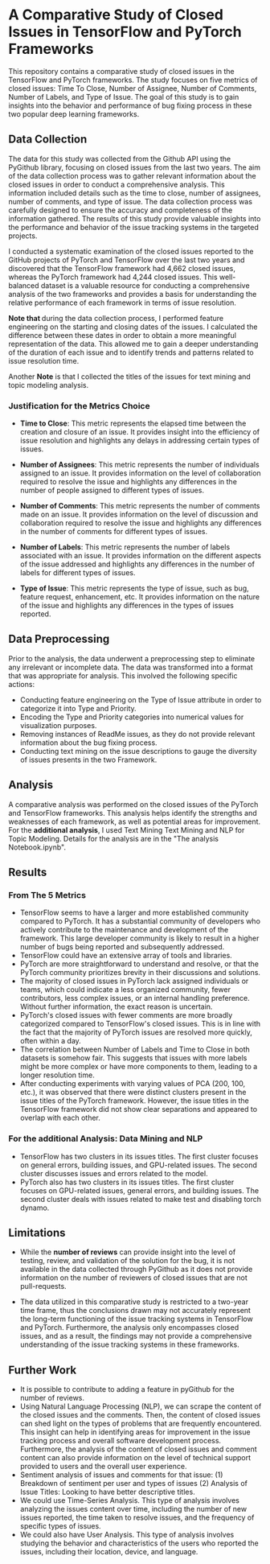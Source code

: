 # A Comparative Study of Closed Issues in TensorFlow and PyTorch Frameworks

This repository contains a comparative study of closed issues in the TensorFlow and PyTorch frameworks. The study focuses on five metrics of closed issues: Time To Close, Number of Assignee, Number of Comments, Number of Labels, and Type of Issue. The goal of this study is to gain insights into the behavior and performance of bug fixing process in these two popular deep learning frameworks. 


## Data Collection 

The data for this study was collected from the Github API using the PyGithub library, focusing on closed issues from the last two years. The aim of the data collection process was to gather relevant information about the closed issues in order to conduct a comprehensive analysis. This information included details such as the time to close, number of assignees, number of comments, and type of issue. The data collection process was carefully designed to ensure the accuracy and completeness of the information gathered. The results of this study provide valuable insights into the performance and behavior of the issue tracking systems in the targeted projects.

I conducted a systematic examination of the closed issues reported to the GitHub projects of PyTorch and TensorFlow over the last two years and discovered that the TensorFlow framework had 4,662 closed issues, whereas the PyTorch framework had 4,244 closed issues. This well-balanced dataset is a valuable resource for conducting a comprehensive analysis of the two frameworks and provides a basis for understanding the relative performance of each framework in terms of issue resolution.

<p> <strong>Note that </strong>during the data collection process, I performed feature engineering on the starting and closing dates of the issues. I calculated the difference between these dates in order to obtain a more meaningful representation of the data. This allowed me to gain a deeper understanding of the duration of each issue and to identify trends and patterns related to issue resolution time.</p>

<p>Another <strong>Note</strong> is that I collected the titles of the issues for text mining and topic modeling analysis.</p>


### Justification for the Metrics Choice
* **Time to Close**: This metric represents the elapsed time between the creation and closure of an issue. It provides insight into the efficiency of issue resolution and highlights any delays in addressing certain types of issues.

* **Number of Assignees**: This metric represents the number of individuals assigned to an issue. It provides information on the level of collaboration required to resolve the issue and highlights any differences in the number of people assigned to different types of issues.

* **Number of Comments**: This metric represents the number of comments made on an issue. It provides information on the level of discussion and collaboration required to resolve the issue and highlights any differences in the number of comments for different types of issues.

* **Number of Labels**: This metric represents the number of labels associated with an issue. It provides information on the different aspects of the issue addressed and highlights any differences in the number of labels for different types of issues.

* **Type of Issue**: This metric represents the type of issue, such as bug, feature request, enhancement, etc. It provides information on the nature of the issue and highlights any differences in the types of issues reported.


## Data Preprocessing

Prior to the analysis, the data underwent a preprocessing step to eliminate any irrelevant or incomplete data. The data was transformed into a format that was appropriate for analysis. This involved the following specific actions:
 
* Conducting feature engineering on the Type of Issue attribute in order to categorize it into Type and Priority.
* Encoding the Type and Priority categories into numerical values for visualization purposes.
* Removing instances of ReadMe issues, as they do not provide relevant information about the bug fixing process.
* Conducting text mining on the issue descriptions to gauge the diversity of issues presents in the two Framework.

## Analysis

A comparative analysis was performed on the closed issues of the PyTorch and TensorFlow frameworks. This analysis helps identify the strengths and weaknesses of each framework, as well as potential areas for improvement. For the **additional analysis**, I used Text Mining Text Mining and NLP for Topic Modeling. Details for the analysis are in the "The analysis Notebook.ipynb".

## Results 
### From The 5 Metrics
* TensorFlow seems to have a larger and more established community compared to PyTorch. It has a substantial community of developers who actively contribute to the maintenance and development of the framework. This large developer community is likely to result in a higher number of bugs being reported and subsequently addressed.
* TensorFlow could have an extensive array of tools and libraries.
* PyTorch are more straightforward to understand and resolve, or that the PyTorch community prioritizes brevity in their discussions and solutions.
* The majority of closed issues in PyTorch lack assigned individuals or teams, which could indicate a less organized community, fewer contributors, less complex issues, or an internal handling preference. Without further information, the exact reason is uncertain.
* PyTorch's closed issues with fewer comments are more broadly categorized compared to TensorFlow's closed issues. This is in line with the fact that the majority of PyTorch issues are resolved more quickly, often within a day.
* The correlation between Number of Labels and Time to Close in both datasets is somehow fair. This suggests that issues with more labels might be more complex or have more components to them, leading to a longer resolution time.
* After conducting experiments with varying values of PCA (200, 100, etc.), it was observed that there were distinct clusters present in the issue titles of the PyTorch framework. However, the issue titles in the TensorFlow framework did not show clear separations and appeared to overlap with each other.

### For the additional Analysis: Data Mining and NLP 

* TensorFlow has two clusters in its issues titles. The first cluster focuses on general errors, building issues, and GPU-related issues. The second cluster discusses issues and errors related to the model.
* PyTorch also has two clusters in its issues titles. The first cluster focuses on GPU-related issues, general errors, and building issues. The second cluster deals with issues related to make test and disabling torch dynamo.

## Limitations

* While the **number of reviews** can provide insight into the level of testing, review, and validation of the solution for the bug, it is not available in the data collected through PyGithub as it does not provide information on the number of reviewers of closed issues that are not pull-requests.

* The data utilized in this comparative study is restricted to a two-year time frame, thus the conclusions drawn may not accurately represent the long-term functioning of the issue tracking systems in TensorFlow and PyTorch. Furthermore, the analysis only encompasses closed issues, and as a result, the findings may not provide a comprehensive understanding of the issue tracking systems in these frameworks.

## Further Work 

* It is possible to contribute to adding a feature in pyGithub for the number of reviews. 
* Using Natural Language Processing (NLP), we can scrape the content of the closed issues and the comments. Then, the content of closed issues can shed light on the types of problems that are frequently encountered. This insight can help in identifying areas for improvement in the issue tracking process and overall software development process. Furthermore, the analysis of the content of closed issues and comment content can also provide information on the level of technical support provided to users and the overall user experience.
* Sentiment analysis of issues and comments for that issue: (1) Breakdown of sentiment per user and types of issues (2) Analysis of Issue Titles: Looking to have better descriptive titles.
* We could use Time-Series Analysis. This type of analysis involves analyzing the issues content over time, including the number of new issues reported, the time taken to resolve issues, and the frequency of specific types of issues.
* We could also have User Analysis. This type of analysis involves studying the behavior and characteristics of the users who reported the issues, including their location, device, and language.

 


